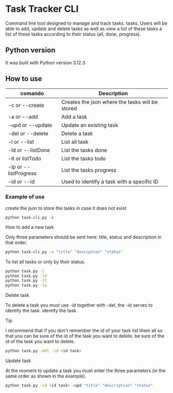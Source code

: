 # Task Tracker CLI

Command line tool designed to manage and track tasks. tasks. Users will be able
to add, update and delete tasks as well as view a list of these tasks a list of
these tasks according to their status (all, done, progress).

## Python version

It was built with Python version 3.12.3

## How to use

| comando               | Description                                           |
| --------------------- | ----------------------------------------------------- |
| -c or --create        | Creates the json where the tasks will be stored          |
| -a or --add           | Add a task                                      |
| -upd or --update      | Update an existing task                      |
| -del or --delete      | Delete a task                                    |
| -l or --list          | List all task                                |
| -ld or --listDone     | List the tasks done                          |
| -lt or listTodo       | List the tasks todo                            |
| -lp or --listProgress | List the tasks progress                    |
| -id or --id           | Used to identify a task with a specific ID |

### Example of use

create the json to store the tasks in case it does not exist

`python task-cli.py -c`

How to add a new task

Only three parameters should be sent here: title, status and description in
that order.

```bash
python task-cli.py -a "title" "desciption" "status"
```

To list all tasks or only by their status.

```bash
python task.py -l
python task.py -ld
python task.py -lt
python task.py -lp
```

Delete task

To delete a task you must use -id together with -del, the -id serves to
identify the task. identify the task.

> [!TIP]

I recommend that if you don't remember the id of your task list them all so that you can be sure of the id of the task you want to delete.
be sure of the id of the task you want to delete.

```bash
python task.py -del -id <id task>
```

Update task

At the moment to update a task you must enter the three parameters
(in the same order as shown in the example).

```bash
python task.py -id <id task> -upd "title" "description" "status" 
```
